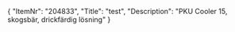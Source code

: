 {
  "ItemNr": "204833",
  "Title": "test",
  "Description": "PKU Cooler 15, skogsbär, drickfärdig lösning"
}